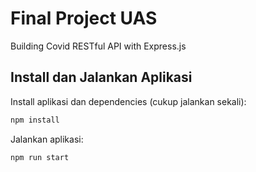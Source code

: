 # Final Project UAS

Building Covid RESTful API with Express.js

## Install dan Jalankan Aplikasi

Install aplikasi dan dependencies (cukup jalankan sekali):

```bash
npm install
```

Jalankan aplikasi:

```bash
npm run start
```
